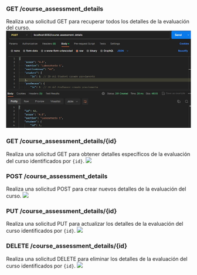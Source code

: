 ### GET /course_assessment_details
Realiza una solicitud GET para recuperar todos los detalles de la evaluación del curso.
![](img/details.jpg)


### GET /course_assessment_details/{id}
Realiza una solicitud GET para obtener detalles específicos de la evaluación del curso identificados por `{id}`.
![](insert_image_url_here)

### POST /course_assessment_details
Realiza una solicitud POST para crear nuevos detalles de la evaluación del curso.
![](insert_image_url_here)

### PUT /course_assessment_details/{id}
Realiza una solicitud PUT para actualizar los detalles de la evaluación del curso identificados por `{id}`.
![](insert_image_url_here)

### DELETE /course_assessment_details/{id}
Realiza una solicitud DELETE para eliminar los detalles de la evaluación del curso identificados por `{id}`.
![](insert_image_url_here)

